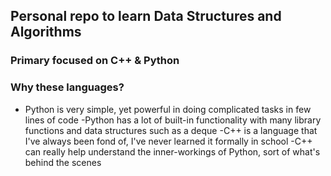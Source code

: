 ## Personal repo to learn Data Structures and Algorithms
### Primary focused on C++ & Python 
### Why these languages?
- Python is very simple, yet powerful in doing complicated tasks in few lines of code
 -Python has a lot of built-in functionality with many library functions and data structures such as a deque 
 -C++ is a language that I've always been fond of, I've never learned it formally in school
 -C++ can really help understand the inner-workings of Python, sort of what's behind the scenes
